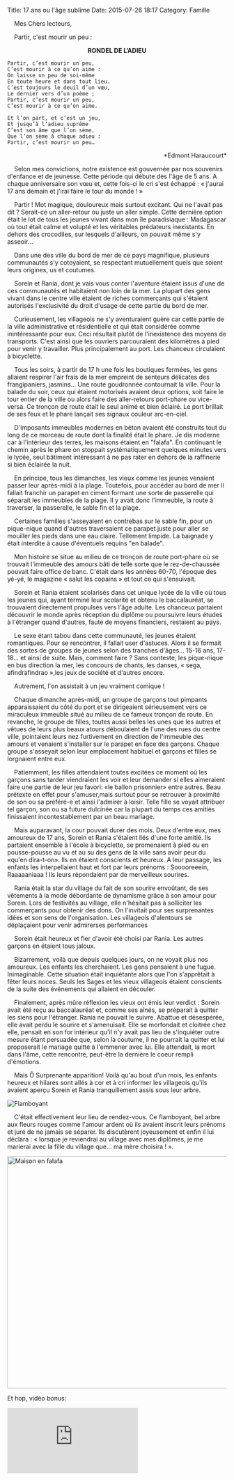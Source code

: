 Title: 17 ans ou l'âge sublime
Date: 2015-07-26 18:17
Category: Famille

&nbsp;&nbsp;&nbsp;&nbsp;Mes Chers lecteurs,

&nbsp;&nbsp;&nbsp;&nbsp;Partir, c'est mourir un peu :

<p align="center"><strong>RONDEL DE L’ADIEU</strong></p>

    Partir, c’est mourir un peu,
    C’est mourir à ce qu’on aime :
    On laisse un peu de soi-même
    En toute heure et dans tout lieu.
    C’est toujours le deuil d’un vœu,
    Le dernier vers d’un poème ;
    Partir, c’est mourir un peu,
    C’est mourir à ce qu’on aime.

    Et l’on part, et c’est un jeu,
    Et jusqu’à l’adieu suprême
    C’est son âme que l’on sème,
    Que l’on sème à chaque adieu :
    Partir, c’est mourir un peu…
<p style="text-align: right;">*Edmont Haraucourt*</p>

&nbsp;&nbsp;&nbsp;&nbsp;Selon mes convictions, notre existence est gouvernée par nos souvenirs d'enfance et de jeunesse. Cette période qui débute dès l'âge de 5 ans. A chaque anniversaire son vœu et, cette fois-ci le cri s'est échappé : « j'aurai 17 ans demain et j'irai faire le tour du monde ! »


&nbsp;&nbsp;&nbsp;&nbsp;Partir ! Mot magique, douloureux mais surtout excitant. Qui ne l'avait pas dit ? Serait-ce un aller-retour ou juste un aller simple. Cette dernière option était le lot de tous les jeunes vivant dans mon île paradisiaque : Madagascar où tout était calme et volupté et les véritables prédateurs inexistants. En dehors des crocodiles, sur lesquels d'ailleurs, on pouvait même s'y asseoir…

&nbsp;&nbsp;&nbsp;&nbsp;Dans une des ville du bord de mer de ce pays magnifique, plusieurs communautés s'y cotoyaient, se respectant mutuellement quels que soient leurs origines, us et coutumes.

&nbsp;&nbsp;&nbsp;&nbsp;Sorein et Rania, dont je vais vous conter l'aventure étaient issus d'une de ces communautés et habitaient non loin de la mer. La plupart des gens vivant dans le centre ville étaient de riches commerçants qui s'étaient autorisés l'exclusivité du droit d'usage de cette partie du bord de mer.

&nbsp;&nbsp;&nbsp;&nbsp;Curieusement, les villageois ne s'y aventuraient guère car cette partie de la ville administrative et résidentielle et qui était considérée comme inintéressante pour eux. Ceci résultait plutôt de l'inexistence des moyens de transports. C'est ainsi que les ouvriers parcouraient des kilomètres à pied pour venir y travailler. Plus principalement au port. Les chanceux circulaient à bicyclette.

&nbsp;&nbsp;&nbsp;&nbsp;Tous les soirs, à partir de 17 h une fois les boutiques fermées, les gens allaient respirer l'air frais de la mer empreint de senteurs délicates des frangipaniers, jasmins… Une route goudronnée contournait la ville. Pour la balade du soir, ceux qui étaient motorisés avaient deux options, soit faire le tour entier de la ville ou alors faire des aller-retours port-phare ou vice-versa. Ce tronçon de route était le seul animé et bien éclairé. Le port brillait de ses feux et le phare lançait ses signaux couleur arc-en-ciel.

&nbsp;&nbsp;&nbsp;&nbsp;D'imposants immeubles modernes en béton avaient été construits tout du long de ce morceau de route dont la finalité était le phare. Je dis moderne car à l'intérieur des terres, les maisons étaient en "falafa". En continuant le chemin après le phare on stoppait systématiquement quelques minutes vers le lycée, seul bâtiment intéressant à ne pas rater en dehors de la raffinerie si bien éclairée la nuit.

&nbsp;&nbsp;&nbsp;&nbsp;En principe, tous les dimanches, les vieux comme les jeunes venaient passer leur après-midi à la plage. Toutefois, pour accéder au bord de mer Il fallait franchir un parapet en ciment formant une sorte de passerelle qui séparait les immeubles de la plage. Il y avait donc l'immeuble, la route à traverser, la passerelle, le sable fin et la plage.

&nbsp;&nbsp;&nbsp;&nbsp;Certaines familles s'asseyaient en contrebas sur le sable fin, pour un pique-nique quand d'autres traversaient ce parapet juste pour aller se mouiller les pieds dans une eau claire. Tellement limpide. La baignade y était interdite à cause d'éventuels requins "en balade".

&nbsp;&nbsp;&nbsp;&nbsp;Mon histoire se situe au milieu de ce tronçon de route port-phare où se trouvait l'immeuble des amours bâti de telle sorte que le rez-de-chaussée pouvait faire office de banc. C'était dans les années 60-70, l'époque des yé-yé, le magazine « salut les copains » et tout ce qui s'ensuivait.

&nbsp;&nbsp;&nbsp;&nbsp;Sorein et Rania étaient scolarisés dans cet unique lycée de la ville où tous les jeunes qui, ayant terminé leur scolarité et obtenu le baccalauréat, se trouvaient directement propulsés vers l'âge adulte. Les chanceux partaient découvrir le monde après réception du diplôme ou poursuivre leurs études à l'étranger quand d'autres, faute de moyens financiers, restaient au pays.

&nbsp;&nbsp;&nbsp;&nbsp;Le sexe étant tabou dans cette communauté, les jeunes étaient romantiques. Pour se rencontrer, il fallait user d'astuces. Alors il se formait des sortes de groupes de jeunes selon des tranches d'âges… 15-16 ans, 17-18… et ainsi de suite. Mais, comment faire ? Sans conteste, les pique-nique en bus direction la mer, les concours de chants, les danses, « sega, afindrafindrao »,les jeux de société et d'autres encore.

&nbsp;&nbsp;&nbsp;&nbsp;Autrement, l'on assistait à un jeu vraiment comique !

&nbsp;&nbsp;&nbsp;&nbsp;Chaque dimanche après-midi, un groupe de garçons tout pimpants apparaissaient du côté du port et se dirigeaient sérieusement vers ce miraculeux immeuble situé au milieu de ce fameux tronçon de route. En revanche, le groupe de filles, toutes aussi belles les unes que les autres et vêtues de leurs plus beaux atours déboulaient de l'une des rues du centre ville, pointaient leurs nez furtivement en direction de l'immeuble des amours et venaient s'installer sur le parapet en face des garçons. Chaque groupe s'asseyait selon leur emplacement habituel et garçons et filles se lorgnaient entre eux.

&nbsp;&nbsp;&nbsp;&nbsp;Patiemment, les filles attendaient toutes excitées ce moment où les garçons sans tarder viendraient les voir et leur demander si elles aimeraient faire une partie de leur jeu favori: «le ballon prisonnier» entre autres. Beau prétexte en effet pour s'amuser,mais surtout pour se retrouver à proximité de son ou sa préféré-e et ainsi l'admirer à loisir. Telle fille se voyait attribuer tel garçon, son ou sa future dulcinée car la plupart du temps ces amitiés finissaient incontestablement par un beau mariage.

&nbsp;&nbsp;&nbsp;&nbsp;Mais auparavant, la cour pouvait durer des mois. Deux d'entre eux, mes amoureux de 17 ans, Sorein et Rania s'étaient liés d'une forte amitié. Ils partaient ensemble à l'école à bicyclette, se promenaient à pied ou en pousse-pousse au vu et au su des gens de la ville sans avoir peur du «qu'en dira-t-on». Ils en étaient conscients et heureux. A leur passage, les enfants les interpellaient haut et fort par leurs prénoms : Sooooreeein, Raaaaaniaaa ! Ils leurs répondaient par de merveilleux sourires.

&nbsp;&nbsp;&nbsp;&nbsp;Rania était la star du village du fait de son sourire envoûtant, de ses vêtements à la mode débordante de dynamisme grâce à son amour pour Sorein. Lors de festivités au village, elle n'hésitait pas à solliciter les commerçants pour obtenir des dons. On l'invitait pour ses surprenantes idées et son sens de l'organisation. Les villageois d'alentours se déplaçaient pour venir admirerses performances

&nbsp;&nbsp;&nbsp;&nbsp;Sorein était heureux et fier d'avoir été choisi par Rania. Les autres garçons en étaient tous jaloux.

&nbsp;&nbsp;&nbsp;&nbsp;Bizarrement, voilà que depuis quelques jours, on ne voyait plus nos amoureux. Les enfants les cherchaient. Les gens pensaient à une fugue. Inimaginable. Cette situation était inquiétante alors que l'on s'apprêtait à fêter leurs noces. Seuls les Sages et les vieux villageois étaient conscients de la suite des événements qui allaient en découler.

&nbsp;&nbsp;&nbsp;&nbsp;Finalement, après mûre réflexion les vieux ont émis leur verdict : Sorein avait été reçu au baccalauréat et, comme ses aînés, se préparait à quitter les siens pour l'étranger. Rania ne pouvait le suivre. Abattue et désespérée, elle avait perdu le sourire et s'amenuisait. Elle se morfondait et cloitrée chez elle, pensait en son for intérieur qu'il n'y avait pas lieu de s'inquiéter outre mesure étant persuadée que, selon la coutume, il ne pourrait la quitter et lui proposerait le mariage quitte à l'emmener avec lui. Elle attendait, la mort dans l'âme, cette rencontre, peut-être la dernière le coeur rempli d'émotions.

&nbsp;&nbsp;&nbsp;&nbsp;Mais Ô Surprenante apparition! Voilà qu'au bout d'un mois, les enfants heureux et hilares sont allés à cor et à cri informer les villageois qu'ils avaient aperçu Sorein et Rania tranquillement assis sous leur arbre.

![Flamboyant](http://img.over-blog-kiwi.com/0/44/93/39/201311/ob_e32d05d0f46ce483abbe5717071c87ed_flamboyant.jpg)

&nbsp;&nbsp;&nbsp;&nbsp;C'était effectivement leur lieu de rendez-vous. Ce flamboyant, bel arbre aux fleurs rouges comme l'amour ardent où ils avaient inscrit leurs prénoms et juré de ne jamais se séparer. Ils discutèrent joyeusement et enfin il lui déclara : « lorsque je reviendrai au village avec mes diplômes, je me marierai avec la fille du village que… ma mère choisira ! ».

<img class="alignnone" src="http://www.tongasoa-madagascar.com/wp-content/uploads/2013/04/0349-Maison-v%C3%A9g%C3%A9tal.jpg" alt="Maison en falafa" width="800" height="533" />

Et hop, vidéo bonus:
<div class="youtube youtube-16x9"><iframe src="https://www.youtube.com/embed/J8BWkT6GDfE" allowfullscreen seamless frameBorder="0"></iframe></div>
